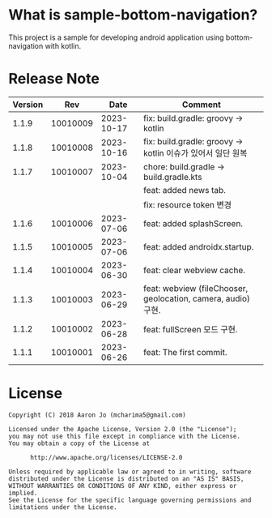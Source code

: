 
# What is sample-bottom-navigation?
This project is a sample for developing android application using bottom-navigation with kotlin.


# Release Note
| Version | Rev      | Date       | Comment                                                     |
|---------|----------|------------|-------------------------------------------------------------|
| 1.1.9   | 10010009 | 2023-10-17 | fix: build.gradle: groovy -> kotlin                         |
| 1.1.8   | 10010008 | 2023-10-16 | fix: build.gradle: groovy -> kotlin 이슈가 있어서 일단 원복           |
| 1.1.7   | 10010007 | 2023-10-04 | chore: build.gradle -> build.gradle.kts                     |
|         |          |            | feat: added news tab.                                       |
|         |          |            | fix: resource token 변경                                      |
| 1.1.6   | 10010006 | 2023-07-06 | feat: added splashScreen.                                   |
| 1.1.5   | 10010005 | 2023-07-06 | feat: added androidx.startup.                               |
| 1.1.4   | 10010004 | 2023-06-30 | feat: clear webview cache.                                  |
| 1.1.3   | 10010003 | 2023-06-29 | feat: webview (fileChooser, geolocation, camera, audio) 구현. |
| 1.1.2   | 10010002 | 2023-06-28 | feat: fullScreen 모드 구현.                                     |
| 1.1.1   | 10010001 | 2023-06-26 | feat: The first commit.                                     |



# License
```code
Copyright (C) 2018 Aaron Jo (mcharima5@gmail.com)

Licensed under the Apache License, Version 2.0 (the "License");
you may not use this file except in compliance with the License.
You may obtain a copy of the License at

      http://www.apache.org/licenses/LICENSE-2.0
      
Unless required by applicable law or agreed to in writing, software
distributed under the License is distributed on an "AS IS" BASIS,
WITHOUT WARRANTIES OR CONDITIONS OF ANY KIND, either express or implied.
See the License for the specific language governing permissions and
limitations under the License.
```
